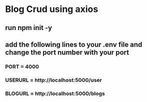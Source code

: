 # Blog Crud using axios

## run npm init -y

## add the following lines to your .env file and change the port number with your port

### PORT = 4000

### USERURL = http://localhost:5000/user

### BLOGURL = http://localhost:5000/blogs
